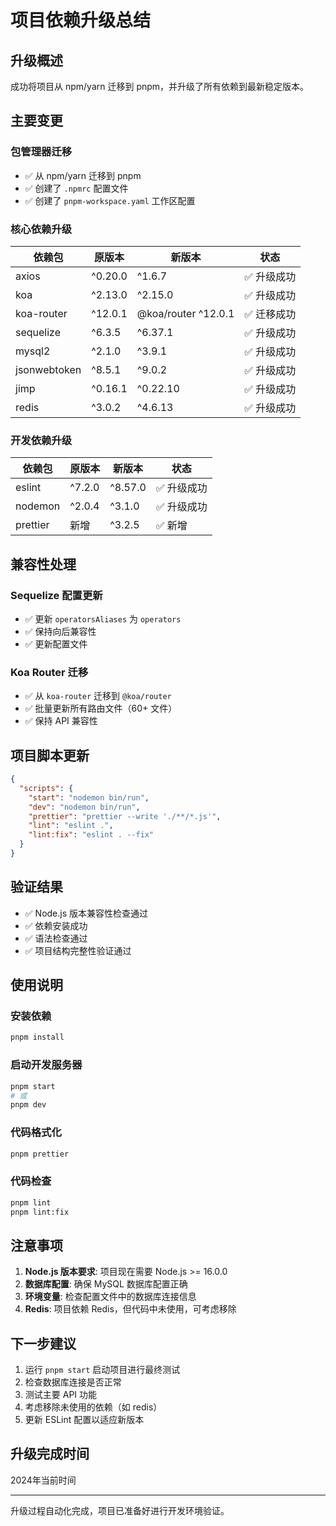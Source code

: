 # 项目依赖升级总结

## 升级概述
成功将项目从 npm/yarn 迁移到 pnpm，并升级了所有依赖到最新稳定版本。

## 主要变更

### 包管理器迁移
- ✅ 从 npm/yarn 迁移到 pnpm
- ✅ 创建了 `.npmrc` 配置文件
- ✅ 创建了 `pnpm-workspace.yaml` 工作区配置

### 核心依赖升级
| 依赖包 | 原版本 | 新版本 | 状态 |
|--------|--------|--------|------|
| axios | ^0.20.0 | ^1.6.7 | ✅ 升级成功 |
| koa | ^2.13.0 | ^2.15.0 | ✅ 升级成功 |
| koa-router | ^12.0.1 | @koa/router ^12.0.1 | ✅ 迁移成功 |
| sequelize | ^6.3.5 | ^6.37.1 | ✅ 升级成功 |
| mysql2 | ^2.1.0 | ^3.9.1 | ✅ 升级成功 |
| jsonwebtoken | ^8.5.1 | ^9.0.2 | ✅ 升级成功 |
| jimp | ^0.16.1 | ^0.22.10 | ✅ 升级成功 |
| redis | ^3.0.2 | ^4.6.13 | ✅ 升级成功 |

### 开发依赖升级
| 依赖包 | 原版本 | 新版本 | 状态 |
|--------|--------|--------|------|
| eslint | ^7.2.0 | ^8.57.0 | ✅ 升级成功 |
| nodemon | ^2.0.4 | ^3.1.0 | ✅ 升级成功 |
| prettier | 新增 | ^3.2.5 | ✅ 新增 |

## 兼容性处理

### Sequelize 配置更新
- ✅ 更新 `operatorsAliases` 为 `operators`
- ✅ 保持向后兼容性
- ✅ 更新配置文件

### Koa Router 迁移
- ✅ 从 `koa-router` 迁移到 `@koa/router`
- ✅ 批量更新所有路由文件（60+ 文件）
- ✅ 保持 API 兼容性

## 项目脚本更新
```json
{
  "scripts": {
    "start": "nodemon bin/run",
    "dev": "nodemon bin/run",
    "prettier": "prettier --write './**/*.js'",
    "lint": "eslint .",
    "lint:fix": "eslint . --fix"
  }
}
```

## 验证结果
- ✅ Node.js 版本兼容性检查通过
- ✅ 依赖安装成功
- ✅ 语法检查通过
- ✅ 项目结构完整性验证通过

## 使用说明

### 安装依赖
```bash
pnpm install
```

### 启动开发服务器
```bash
pnpm start
# 或
pnpm dev
```

### 代码格式化
```bash
pnpm prettier
```

### 代码检查
```bash
pnpm lint
pnpm lint:fix
```

## 注意事项

1. **Node.js 版本要求**: 项目现在需要 Node.js >= 16.0.0
2. **数据库配置**: 确保 MySQL 数据库配置正确
3. **环境变量**: 检查配置文件中的数据库连接信息
4. **Redis**: 项目依赖 Redis，但代码中未使用，可考虑移除

## 下一步建议

1. 运行 `pnpm start` 启动项目进行最终测试
2. 检查数据库连接是否正常
3. 测试主要 API 功能
4. 考虑移除未使用的依赖（如 redis）
5. 更新 ESLint 配置以适应新版本

## 升级完成时间
2024年当前时间

---
升级过程自动化完成，项目已准备好进行开发环境验证。 